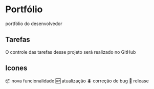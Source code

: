 # Portfólio
portfólio do desenvolvedor 

## Tarefas
O controle das tarefas desse projeto será realizado no GitHub

## Icones
:package: nova funcionalidade
:up: atualização
:beetle: correção de bug
:checkered_flag: release



